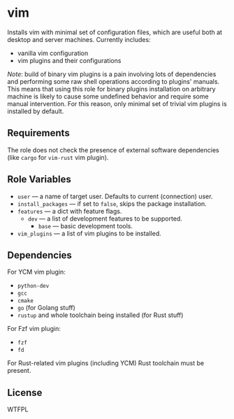vim
===

Installs vim with minimal set of configuration files, which are useful both at desktop
and server machines. Currently includes:

* vanilla vim configuration
* vim plugins and their configurations

*Note*: build of binary vim plugins is a pain involving lots of dependencies
and performing some raw shell operations according to plugins' manuals.
This means that using this role for binary plugins installation on arbitrary machine
is likely to cause some undefined behavior and require some manual intervention.
For this reason, only minimal set of trivial vim plugins is installed by default.

Requirements
------------

The role does not check the presence of external software dependencies (like `cargo` for `vim-rust` vim plugin).

Role Variables
--------------

* `user` &mdash; a name of target user. Defaults to current (connection) user.
* `install_packages` &mdash; if set to `false`, skips the package installation.
* `features` &mdash; a dict with feature flags.
    * `dev` &mdash; a list of development features to be supported.
        * `base` &mdash; basic development tools.
* `vim_plugins` &mdash; a list of vim plugins to be installed.

Dependencies
------------

For YCM vim plugin:

* `python-dev`
* `gcc`
* `cmake`
* `go` (for Golang stuff)
* `rustup` and whole toolchain being installed (for Rust stuff)

For Fzf vim plugin:

* `fzf`
* `fd`

For Rust-related vim plugins (including YCM) Rust toolchain must be present.

License
-------

WTFPL
